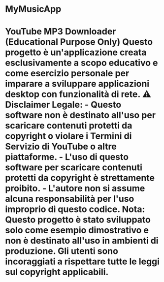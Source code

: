 # MyMusicApp
 # YouTube MP3 Downloader (Educational Purpose Only)  Questo progetto è un'applicazione creata **esclusivamente a scopo educativo** e come esercizio personale per imparare a sviluppare applicazioni desktop con funzionalità di rete.  ⚠️ **Disclaimer Legale**: - Questo software non è destinato all'uso per scaricare contenuti protetti da copyright o violare i Termini di Servizio di YouTube o altre piattaforme. - L'uso di questo software per scaricare contenuti protetti da copyright è strettamente proibito. - L'autore non si assume alcuna responsabilità per l'uso improprio di questo codice.  **Nota**: Questo progetto è stato sviluppato solo come esempio dimostrativo e non è destinato all'uso in ambienti di produzione. Gli utenti sono incoraggiati a rispettare tutte le leggi sul copyright applicabili.
